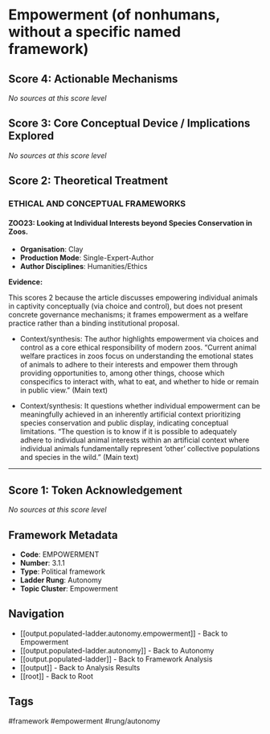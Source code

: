 # Empowerment (of nonhumans, without a specific named framework)

## Score 4: Actionable Mechanisms

*No sources at this score level*

## Score 3: Core Conceptual Device / Implications Explored

*No sources at this score level*

## Score 2: Theoretical Treatment

### ETHICAL AND CONCEPTUAL FRAMEWORKS

#### ZOO23: Looking at Individual Interests beyond Species Conservation in Zoos.

- **Organisation**: Clay
- **Production Mode**: Single-Expert-Author
- **Author Disciplines**: Humanities/Ethics

**Evidence:**

This scores 2 because the article discusses empowering individual animals in captivity conceptually (via choice and control), but does not present concrete governance mechanisms; it frames empowerment as a welfare practice rather than a binding institutional proposal.

- Context/synthesis: The author highlights empowerment via choices and control as a core ethical responsibility of modern zoos. “Current animal welfare practices in zoos focus on understanding the emotional states of animals to adhere to their interests and empower them through providing opportunities to, among other things, choose which conspecifics to interact with, what to eat, and whether to hide or remain in public view.” (Main text)

- Context/synthesis: It questions whether individual empowerment can be meaningfully achieved in an inherently artificial context prioritizing species conservation and public display, indicating conceptual limitations. “The question is to know if it is possible to adequately adhere to individual animal interests within an artificial context where individual animals fundamentally represent ‘other’ collective populations and species in the wild.” (Main text)

---

## Score 1: Token Acknowledgement

*No sources at this score level*

## Framework Metadata

- **Code**: EMPOWERMENT
- **Number**: 3.1.1
- **Type**: Political framework
- **Ladder Rung**: Autonomy
- **Topic Cluster**: Empowerment

## Navigation

- [[output.populated-ladder.autonomy.empowerment]] - Back to Empowerment
- [[output.populated-ladder.autonomy]] - Back to Autonomy
- [[output.populated-ladder]] - Back to Framework Analysis
- [[output]] - Back to Analysis Results
- [[root]] - Back to Root

## Tags

#framework #empowerment #rung/autonomy
